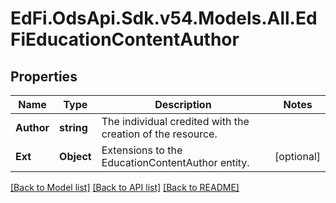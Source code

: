 # EdFi.OdsApi.Sdk.v54.Models.All.EdFiEducationContentAuthor

## Properties

Name | Type | Description | Notes
------------ | ------------- | ------------- | -------------
**Author** | **string** | The individual credited with the creation of the resource. | 
**Ext** | **Object** | Extensions to the EducationContentAuthor entity. | [optional] 

[[Back to Model list]](../../README.md#documentation-for-models) [[Back to API list]](../../README.md#documentation-for-api-endpoints) [[Back to README]](../../README.md)

